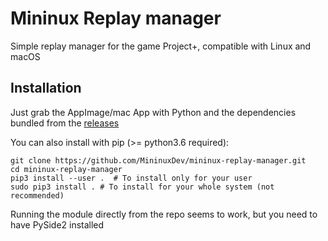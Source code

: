 # Mininux Replay manager

Simple replay manager for the game Project+, compatible with Linux and macOS

## Installation
Just grab the AppImage/mac App with Python and the dependencies bundled from the [releases](https://github.com/MininuxDev/mininux-replay-manager/releases/)

You can also install with pip (>= python3.6 required):
```
git clone https://github.com/MininuxDev/mininux-replay-manager.git
cd mininux-replay-manager
pip3 install --user .  # To install only for your user
sudo pip3 install . # To install for your whole system (not recommended)
```

Running the module directly from the repo seems to work, but you need to have PySide2 installed 
